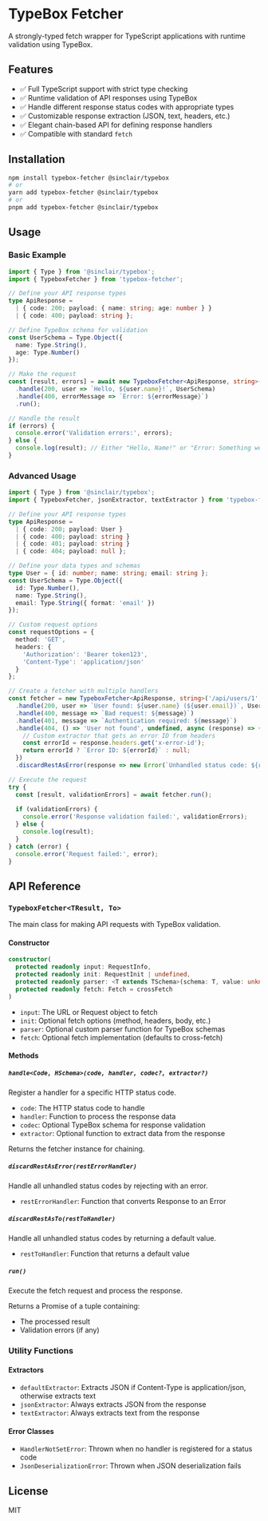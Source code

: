 # TypeBox Fetcher

A strongly-typed fetch wrapper for TypeScript applications with runtime validation using TypeBox.

## Features

- ✅ Full TypeScript support with strict type checking
- ✅ Runtime validation of API responses using TypeBox
- ✅ Handle different response status codes with appropriate types
- ✅ Customizable response extraction (JSON, text, headers, etc.)
- ✅ Elegant chain-based API for defining response handlers
- ✅ Compatible with standard `fetch`

## Installation

```bash
npm install typebox-fetcher @sinclair/typebox 
# or
yarn add typebox-fetcher @sinclair/typebox
# or
pnpm add typebox-fetcher @sinclair/typebox
```

## Usage

### Basic Example

```typescript
import { Type } from '@sinclair/typebox';
import { TypeboxFetcher } from 'typebox-fetcher';

// Define your API response types
type ApiResponse = 
  | { code: 200; payload: { name: string; age: number } }
  | { code: 400; payload: string };

// Define TypeBox schema for validation
const UserSchema = Type.Object({
  name: Type.String(),
  age: Type.Number()
});

// Make the request
const [result, errors] = await new TypeboxFetcher<ApiResponse, string>('/api/user/123')
  .handle(200, user => `Hello, ${user.name}!`, UserSchema)
  .handle(400, errorMessage => `Error: ${errorMessage}`)
  .run();

// Handle the result
if (errors) {
  console.error('Validation errors:', errors);
} else {
  console.log(result); // Either "Hello, Name!" or "Error: Something went wrong"
}
```

### Advanced Usage

```typescript
import { Type } from '@sinclair/typebox';
import { TypeboxFetcher, jsonExtractor, textExtractor } from 'typebox-fetcher';

// Define your API response types
type ApiResponse = 
  | { code: 200; payload: User }
  | { code: 400; payload: string }
  | { code: 401; payload: string }
  | { code: 404; payload: null };

// Define your data types and schemas
type User = { id: number; name: string; email: string };
const UserSchema = Type.Object({
  id: Type.Number(),
  name: Type.String(),
  email: Type.String({ format: 'email' })
});

// Custom request options
const requestOptions = {
  method: 'GET',
  headers: {
    'Authorization': 'Bearer token123',
    'Content-Type': 'application/json'
  }
};

// Create a fetcher with multiple handlers
const fetcher = new TypeboxFetcher<ApiResponse, string>('/api/users/1', requestOptions)
  .handle(200, user => `User found: ${user.name} (${user.email})`, UserSchema)
  .handle(400, message => `Bad request: ${message}`)
  .handle(401, message => `Authentication required: ${message}`)
  .handle(404, () => 'User not found', undefined, async (response) => {
    // Custom extractor that gets an error ID from headers
    const errorId = response.headers.get('x-error-id');
    return errorId ? `Error ID: ${errorId}` : null;
  })
  .discardRestAsError(response => new Error(`Unhandled status code: ${response.status}`));

// Execute the request
try {
  const [result, validationErrors] = await fetcher.run();
  
  if (validationErrors) {
    console.error('Response validation failed:', validationErrors);
  } else {
    console.log(result);
  }
} catch (error) {
  console.error('Request failed:', error);
}
```

## API Reference

### `TypeboxFetcher<TResult, To>`

The main class for making API requests with TypeBox validation.

#### Constructor

```typescript
constructor(
  protected readonly input: RequestInfo,
  protected readonly init: RequestInit | undefined,
  protected readonly parser: <T extends TSchema>(schema: T, value: unknown) => ParsedResult<Static<T>> = defaultParser,
  protected readonly fetch: Fetch = crossFetch
)
```

- `input`: The URL or Request object to fetch
- `init`: Optional fetch options (method, headers, body, etc.)
- `parser`: Optional custom parser function for TypeBox schemas
- `fetch`: Optional fetch implementation (defaults to cross-fetch)

#### Methods

##### `handle<Code, HSchema>(code, handler, codec?, extractor?)`

Register a handler for a specific HTTP status code.

- `code`: The HTTP status code to handle
- `handler`: Function to process the response data
- `codec`: Optional TypeBox schema for response validation
- `extractor`: Optional function to extract data from the response

Returns the fetcher instance for chaining.

##### `discardRestAsError(restErrorHandler)`

Handle all unhandled status codes by rejecting with an error.

- `restErrorHandler`: Function that converts Response to an Error

##### `discardRestAsTo(restToHandler)`

Handle all unhandled status codes by returning a default value.

- `restToHandler`: Function that returns a default value

##### `run()`

Execute the fetch request and process the response.

Returns a Promise of a tuple containing:
- The processed result
- Validation errors (if any)

### Utility Functions

#### Extractors

- `defaultExtractor`: Extracts JSON if Content-Type is application/json, otherwise extracts text
- `jsonExtractor`: Always extracts JSON from the response
- `textExtractor`: Always extracts text from the response

#### Error Classes

- `HandlerNotSetError`: Thrown when no handler is registered for a status code
- `JsonDeserializationError`: Thrown when JSON deserialization fails

## License

MIT